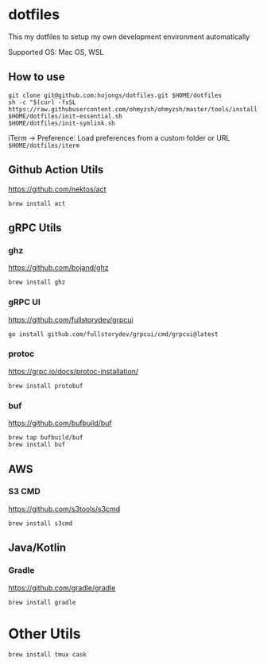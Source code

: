 # dotfiles

This my dotfiles to setup my own development environment automatically

Supported OS: Mac OS, WSL

## How to use

```shell
git clone git@github.com:hojongs/dotfiles.git $HOME/dotfiles
sh -c "$(curl -fsSL https://raw.githubusercontent.com/ohmyzsh/ohmyzsh/master/tools/install.sh)"
$HOME/dotfiles/init-essential.sh
$HOME/dotfiles/init-symlink.sh
```

iTerm -> Preference: Load preferences from a custom folder or URL
`$HOME/dotfiles/iterm`

## Github Action Utils

https://github.com/nektos/act

```
brew install act
```

## gRPC Utils

### ghz

https://github.com/bojand/ghz

```
brew install ghz
```

### gRPC UI

https://github.com/fullstorydev/grpcui

```
go install github.com/fullstorydev/grpcui/cmd/grpcui@latest
```

### protoc

https://grpc.io/docs/protoc-installation/

```
brew install protobuf
```

### buf

https://github.com/bufbuild/buf

```
brew tap bufbuild/buf
brew install buf
```

## AWS

### S3 CMD

https://github.com/s3tools/s3cmd

```
brew install s3cmd
```

## Java/Kotlin

### Gradle

https://github.com/gradle/gradle

```
brew install gradle
```

# Other Utils

```
brew install tmux cask
```
